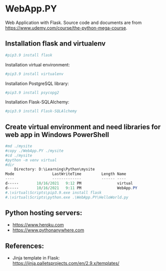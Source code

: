 # WebApp.PY
Web Application with Flask. Source code and documents are from https://www.udemy.com/course/the-python-mega-course.

## Installation flask and virtualenv

```powershell
#pip3.9 install flask
```

Installation virtual environment:

```powershell
#pip3.9 install virtualenv
```

Installation PostgreSQL library:

```powershell
#pip3.9 install psycopg2
```

Installation Flask-SQLAlchemy:

```powershell
#pip3.9 install Flask-SQLAlchemy
```

## Create virtual environment and need libraries for web app in Windows PowerShell

```powershell
#md ./mysite
#copy ./WebApp.PY ./mysite
#cd ./mysite
#python -m venv virtual
#dir
    Directory: D:\Learning\Python\mysite
Mode                 LastWriteTime         Length Name
----                 -------------         ------ ----
d-----        10/16/2021   9:12 PM                virtual
d-----        10/16/2021   9:11 PM                WebApp.PY
#.\virtual\Scripts\pip3.9.exe install flask
#.\virtual\Scripts\python.exe .\WebApp.PY\HelloWorld.py
```

## Python hosting servers:

- https://www.heroku.com
- https://www.pythonanywhere.com

## References:

- Jinja template in Flask: https://jinja.palletsprojects.com/en/2.9.x/templates/
